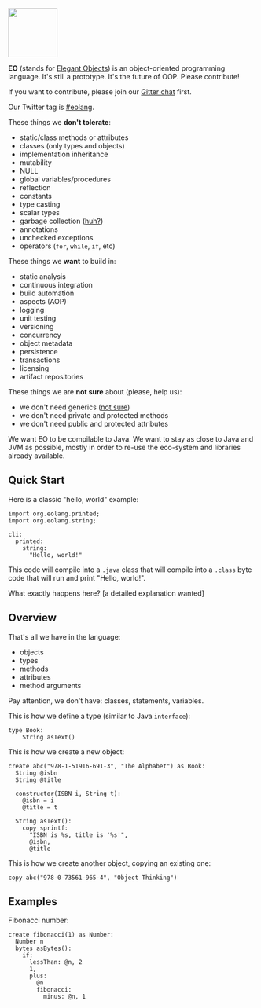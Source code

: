 <img src="http://cf.jare.io/?u=http%3A%2F%2Fwww.yegor256.com%2Fimages%2Fbooks%2Felegant-objects%2Fcactus.svg" height="100px" />

**EO** (stands for [Elegant Objects](http://www.yegor256.com/elegant-objects.html))
is an object-oriented programming language. It's still a prototype.
It's the future of OOP. Please contribute!

If you want to contribute, please join our
[Gitter chat](https://gitter.im/yegor256/elegantobjects) first.

Our Twitter tag is [#eolang](https://twitter.com/search?q=%23eolang).

These things we **don't tolerate**:

  * static/class methods or attributes
  * classes (only types and objects)
  * implementation inheritance
  * mutability
  * NULL
  * global variables/procedures
  * reflection
  * constants
  * type casting
  * scalar types
  * garbage collection ([huh?](https://github.com/yegor256/eo/issues/4))
  * annotations
  * unchecked exceptions
  * operators (`for`, `while`, `if`, etc)

These things we **want** to build in:

  * static analysis
  * continuous integration
  * build automation
  * aspects (AOP)
  * logging
  * unit testing
  * versioning
  * concurrency
  * object metadata
  * persistence
  * transactions
  * licensing
  * artifact repositories

These things we are **not sure** about (please, help us):

  * we don't need generics ([not sure](https://github.com/yegor256/eo/issues/1))
  * we don't need private and protected methods
  * we don't need public and protected attributes

We want EO to be compilable to Java. We want to stay as close to Java and JVM
as possible, mostly in order to re-use the eco-system and libraries
already available.

## Quick Start

Here is a classic "hello, world" example:

```
import org.eolang.printed;
import org.eolang.string;

cli:
  printed:
    string:
      "Hello, world!"
```

This code will compile into a `.java` class that will compile into
a `.class` byte code that will run and print "Hello, world!".

What exactly happens here? [a detailed explanation wanted]

## Overview

That's all we have in the language:

  * objects
  * types
  * methods
  * attributes
  * method arguments

Pay attention, we don't have: classes, statements, variables.

This is how we define a type (similar to Java `interface`):

```
type Book:
    String asText()
```

This is how we create a new object:

```
create abc("978-1-51916-691-3", "The Alphabet") as Book:
  String @isbn
  String @title

  constructor(ISBN i, String t):
    @isbn = i
    @title = t

  String asText():
    copy sprintf:
      "ISBN is %s, title is '%s'",
      @isbn,
      @title
```

This is how we create another object, copying an existing one:

```
copy abc("978-0-73561-965-4", "Object Thinking")
```

## Examples

Fibonacci number:

```
create fibonacci(1) as Number:
  Number n
  bytes asBytes():
    if:
      lessThan: @n, 2
      1,
      plus:
        @n
        fibonacci:
          minus: @n, 1
```
